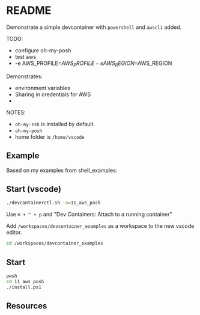 # README

Demonstrate a simple devcontainer with `powershell` and `awscli` added.  

TODO:

* configure oh-my-posh
* test aws
*  -e AWS_PROFILE=$AWS_PROFILE -e AWS_REGION=$AWS_REGION 

Demonstrates:

* environment variables
* Sharing in credentials for AWS
* 

NOTES:

* `oh-my-zsh` is installed by default.
* `oh-my-posh`
* home folder is `/home/vscode`

## Example

Based on my examples from shell_examples:

## Start (vscode)

```sh
./devcontainerctl.sh -n=11_aws_posh       
```

Use `⌘ + ^ + p` and "Dev Containers: Attach to a running container"

Add `/workspaces/devcontainer_examples` as a workspace to the new vscode editor.  

```sh
cd /workspaces/devcontainer_examples
```

## Start

```sh
pwsh
cd 11_aws_posh
./install.ps1
```

## Resources

